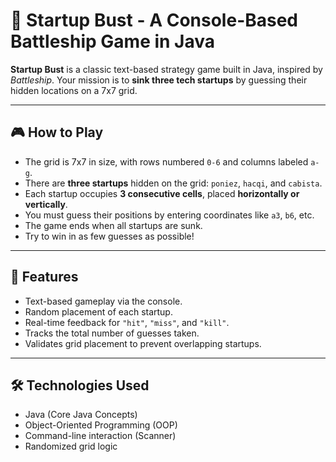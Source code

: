 # 🚢 Startup Bust - A Console-Based Battleship Game in Java

**Startup Bust** is a classic text-based strategy game built in Java, inspired by *Battleship*. Your mission is to **sink three tech startups** by guessing their hidden locations on a 7x7 grid.

---

## 🎮 How to Play

- The grid is 7x7 in size, with rows numbered `0-6` and columns labeled `a-g`.
- There are **three startups** hidden on the grid: `poniez`, `hacqi`, and `cabista`.
- Each startup occupies **3 consecutive cells**, placed **horizontally or vertically**.
- You must guess their positions by entering coordinates like `a3`, `b6`, etc.
- The game ends when all startups are sunk.
- Try to win in as few guesses as possible!

---

## 🧩 Features

- Text-based gameplay via the console.
- Random placement of each startup.
- Real-time feedback for `"hit"`, `"miss"`, and `"kill"`.
- Tracks the total number of guesses taken.
- Validates grid placement to prevent overlapping startups.

---

## 🛠️ Technologies Used

- Java (Core Java Concepts)
- Object-Oriented Programming (OOP)
- Command-line interaction (Scanner)
- Randomized grid logic
